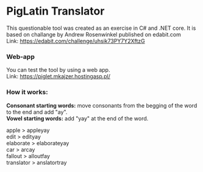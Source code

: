# PigLatin Translator 

This questionable tool was created as an exercise in C# and .NET core.
It is based on challange by Andrew Rosenwinkel published on edabit.com<br>
Link: https://edabit.com/challenge/uhsik73PY7Y2XftzG

### Web-app
You can test the tool by using a web app.<br>
Link: https://piglet.mkajzer.hostingasp.pl/

### How it works:
<b>Consonant starting words:</b> move consonants from the begging of the word to the end and add "ay".<br>
<b>Vowel starting words:</b> add "yay" at the end of the word.

apple > appleyay<br>
edit > edityay<br>
elaborate > elaborateyay<br>
car > arcay<br>
fallout > alloutfay<br>
translator > anslatortray<br>
